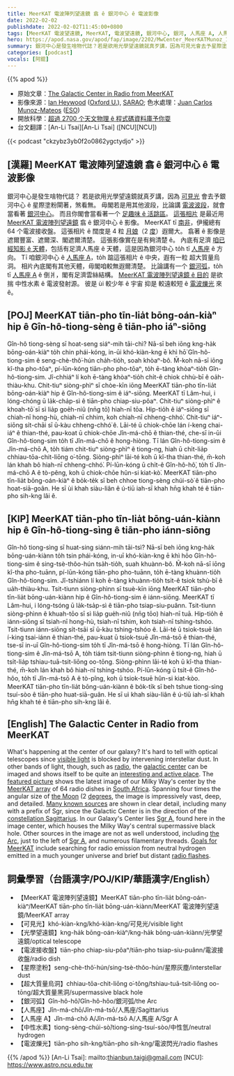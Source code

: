 ```yaml
---
title: MeerKAT 電波陣列望遠鏡 翕 ê 銀河中心 ê 電波影像
date: 2022-02-02
publishdate: 2022-02-02T11:45:00+0800
tags: [MeerKAT 電波望遠鏡, MeerKAT, 電波望遠鏡, 銀河中心, 銀河, 人馬座 A, 人馬座, 超大質量烏洞, 中性水素, 水素, 電波發射源, 電波接收盤組, 光學望遠鏡]
hero: https://apod.nasa.gov/apod/fap/image/2202/MwCenter_MeerKATMunoz_1080_annotated.jpg
summary: 銀河中心是發生啥物代誌？若是欲用光學望遠鏡就真歹講，因為可見光會去予星際塗粉閘著，煞看無。
categories: [podcast]
vocals: [阿錕]
---
```


{{% apod %}}

- 原始文章：[The Galactic Center in Radio from MeerKAT](https://apod.nasa.gov/apod/ap220202.html)
- 影像來源：[Ian Heywood](https://www.physics.ox.ac.uk/our-people/Heywood) ([Oxford U.](https://www.physics.ox.ac.uk/)), [SARAO](https://www.sarao.ac.za/); 色水處理：[Juan Carlos Munoz-Mateos](https://flickr.com/photos/astro_jcm/) ([ESO](https://www.eso.org/))
- 開放科學：[超過 2700 个天文物理 ê 程式碼資料庫予你耍](https://ascl.net/code/all)
- 台文翻譯：[An-Li Tsai][An-Li Tsai] ([NCU][NCU])

{{< podcast "ckzybz3yb0f2o0862ygctydjo" >}}

## [漢羅] MeerKAT 電波陣列望遠鏡 翕 ê 銀河中心 ê 電波影像
銀河中心是發生啥物代誌？
若是欲用光學望遠鏡就真歹講，因為 [可見光][visible light] 會去予銀河中心 ê 星際塗粉閘著，煞看無。
毋閣若是用其他波段，比論講 [電波波段][radio]，就會當看著 [銀河中心][galactic center]。
而且你閣會當看著一个 [足趣味 ê 活跳區][interesting and active place]。
[這張相片][featured picture] 是最近用 [MeerKAT 電波陣列望遠鏡][MeerKAT array] 翕 ê 銀河中心 ê 影像。
MeerKAT tī [南非][South Africa]，伊攏總有 64 个電波接收盤。
這張相片 ê 闊度是 4 粒 [月娘][the Moon]（2 [度][degrees]）遐爾大。
翕著 ê 影像是遮爾豐富、遮爾深、閣遮爾清楚。
這張影像實在是有夠清楚 ê。
內底有足濟 [咱已經知影 ê 天體][Many known sources]，包括有足濟人馬座 ê 天體，這是因為銀河中心 to̍h tī [人馬座][constellation Sagittarius] ê 方向。
Tī 咱銀河中心 ê [人馬座 A][Sgr A 1]，to̍h 踮這張相片 ê 中央，遐有一粒 超大質量烏洞。
相片內底閣有其他天體，毋閣咱較無遐爾清楚。
比論講有一个 [銀河弧][the Arc]，to̍h tī [人馬座 A][Sgr A 2] ê 倒爿，閣有足濟雲絲結構。
[MeerKAT 電波陣列望遠鏡 ê 目的][Goals for MeerKAT] 是欲揣 中性水素 ê 電波發射源。
彼是 ùi 較少年 ê 宇宙 抑是 較遠較短 ê [電波爍光][radio flashes] 來 ê。


## [POJ] MeerKAT tiān-pho tīn-lia̍t bōng-oán-kiàⁿ hip ê Gîn-hô-tiong-sèng ê tiān-pho iáⁿ-siōng
Gîn-hô tiong-sèng sī hoat-seng siáⁿ-mih tāi-chì?
Nā-sī beh iōng kng-ha̍k bōng-oán-kiàⁿ to̍h chin phái-kóng, in-ūi khó-kiàn-kng ē khì hō͘ Gîn-hô-tiong-sim ê seng-chè-thô͘-hún cha̍h-tio̍h, soah khòaⁿ-bô.
M̄-koh nā-sī iōng kî-tha pho-tōaⁿ, pí-lūn-kóng tiān-pho pho-tōaⁿ, to̍h ē-tàng khòaⁿ-tio̍h Gîn-hô-tiong-sim.
Jî-chhiáⁿ lí koh ē-tàng khòaⁿ-tio̍h chi̍t-ê chiok chhù-bī ê oa̍h-thiàu-khu.
Chit-tiuⁿ siòng-phìⁿ sī chòe-kīn iōng MeerKAT tiān-pho tīn-lia̍t bōng-oán-kiàⁿ hip ê Gîn-hô-tiong-sim ê iáⁿ-siōng.
MeerKAT tī Lâm-hui, i lóng-chóng ū la̍k-cha̍p-sì ê tiān-pho chiap-siu-pôaⁿ.
Chit-tiuⁿ siòng-phìⁿ ê khoah-tō͘ sī sì lia̍p goe̍h-niû (nn̄g tō͘) hiah-nī tōa.
Hip-tio̍h ê iáⁿ-siōng sī chiah-nī hong-hù, chiah-nī chhim, koh chiah-nī chheng-chhó͘.
Chit-tiuⁿ iáⁿ-siōng si̍t-chāi sī ū-kàu chheng-chhó͘ ê.
Lāi-té ū chiok-chōe lán í-keng chai-iáⁿ ê thian-thé, pau-koat ū chiok-chōe Jîn-má-chō ê thian-thé, che-sī in-ūi Gîn-hô-tiong-sim to̍h tī Jîn-má-chō ê hong-hiòng.
Tī lán Gîn-hô-tiong-sim ê Jîn-má-chō A, to̍h tiám chit-tiuⁿ siòng-phìⁿ ê tiong-ng, hiah ū chi̍t-lia̍p chhiau-tōa-chit-liōng o͘-tōng.
Siòng-phìⁿ lāi-té koh ū kî-tha thian-thé, m̄-koh lán khah bô hiah-nī chheng-chhó͘.
Pí-lūn-kóng ū chi̍t-ê Gîn-hô-hô͘, to̍h tī Jîn-má-chō A ê tò-pêng, koh ū chiok-chōe hûn-si kiat-kò͘.
MeerKAT tiān-pho tīn-lia̍t bōng-oán-kiàⁿ ê bo̍k-te̍k sī beh chhoe tiong-sèng chúi-sò͘ ê tiān-pho hoat-siā-goân.
He sī ùi khah siàu-liân ê ú-tiū iah-sī khah hn̄g khah té ê tiān-pho sih-kng lâi ê.

## [KIP] MeerKAT tiān-pho tīn-lia̍t bōng-uán-kiànn hip ê Gîn-hô-tiong-sìng ê tiān-pho iánn-siōng
Gîn-hô tiong-sìng sī huat-sing siánn-mih tāi-tsì?
Nā-sī beh iōng kng-ha̍k bōng-uán-kiànn to̍h tsin phái-kóng, in-uī khó-kiàn-kng ē khì hōo Gîn-hô-tiong-sim ê sing-tsè-thôo-hún tsa̍h-tio̍h, suah khuànn-bô.
M̄-koh nā-sī iōng kî-tha pho-tuānn, pí-lūn-kóng tiān-pho pho-tuānn, to̍h ē-tàng khuànn-tio̍h Gîn-hô-tiong-sim.
Jî-tshiánn lí koh ē-tàng khuànn-tio̍h tsi̍t-ê tsiok tshù-bī ê ua̍h-thiàu-khu.
Tsit-tiunn siòng-phìnn sī tsuè-kīn iōng MeerKAT tiān-pho tīn-lia̍t bōng-uán-kiànn hip ê Gîn-hô-tiong-sim ê iánn-siōng.
MeerKAT tī Lâm-hui, i lóng-tsóng ū la̍k-tsa̍p-sì ê tiān-pho tsiap-siu-puânn.
Tsit-tiunn siòng-phìnn ê khuah-tōo sī sì lia̍p gue̍h-niû (nn̄g tōo) hiah-nī tuā.
Hip-tio̍h ê iánn-siōng sī tsiah-nī hong-hù, tsiah-nī tshim, koh tsiah-nī tshing-tshóo.
Tsit-tiunn iánn-siōng si̍t-tsāi sī ū-kàu tshing-tshóo ê.
Lāi-té ū tsiok-tsuē lán í-king tsai-iánn ê thian-thé, pau-kuat ū tsiok-tsuē Jîn-má-tsō ê thian-thé, tse-sī in-uī Gîn-hô-tiong-sim to̍h tī Jîn-má-tsō ê hong-hiòng.
Tī lán Gîn-hô-tiong-sim ê Jîn-má-tsō A, to̍h tiám tsit-tiunn siòng-phìnn ê tiong-ng, hiah ū tsi̍t-lia̍p tshiau-tuā-tsit-liōng oo-tōng.
Siòng-phìnn lāi-té koh ū kî-tha thian-thé, m̄-koh lán khah bô hiah-nī tshing-tshóo.
Pí-lūn-kóng ū tsi̍t-ê Gîn-hô-hôo, to̍h tī Jîn-má-tsō A ê tò-pîng, koh ū tsiok-tsuē hûn-si kiat-kòo.
MeerKAT tiān-pho tīn-lia̍t bōng-uán-kiànn ê bo̍k-ti̍k sī beh tshue tiong-sìng tsuí-sòo ê tiān-pho huat-siā-guân.
He sī uì khah siàu-liân ê ú-tiū iah-sī khah hn̄g khah té ê tiān-pho sih-kng lâi ê.

## [English] The Galactic Center in Radio from MeerKAT
What's happening at the center of our galaxy?
It's hard to tell with optical telescopes since [visible light][visible light] is blocked by intervening interstellar dust.
In other bands of light, though, such as [radio][radio], the [galactic center][galactic center] can be imaged and shows itself to be quite an [interesting and active place][interesting and active place].
The [featured picture][featured picture] shows the latest image of our Milky Way's center by the [MeerKAT array][MeerKAT array] of 64 radio dishes in [South Africa][South Africa].
Spanning four times the angular size of [the Moon][the Moon] (2 [degrees][degrees], the image is impressively vast, deep, and detailed.
[Many known sources][Many known sources] are shown in clear detail, including many with a prefix of Sgr, since the Galactic Center is in the direction of the [constellation Sagittarius][constellation Sagittarius].
In our Galaxy's Center lies [Sgr A][Sgr A 1], found here in the image center, which houses the Milky Way's central supermassive black hole.
Other sources in the image are not as well understood, including [the Arc][the Arc], just to the left of [Sgr A][Sgr A 2], and numerous filamentary threads.
[Goals for MeerKAT][Goals for MeerKAT] include searching for radio emission from neutral hydrogen emitted in a much younger universe and brief but distant [radio flashes][radio flashes].

## 詞彙學習（台語漢字/POJ/KIP/華語漢字/English）
- 【MeerKAT 電波陣列望遠鏡】MeerKAT tiān-pho tīn-lia̍t bōng-oán-kiàⁿ/MeerKAT tiān-pho tīn-lia̍t bōng-uán-kiànn/MeerKAT 電波陣列望遠鏡/MeerKAT array
- 【可見光】khó-kiàn-kng/khó-kiàn-kng/可見光/visible light
- 【光學望遠鏡】kng-ha̍k bōng-oán-kiàⁿ/kng-ha̍k bōng-uán-kiànn/光學望遠鏡/optical telescope
- 【電波接收盤】tiān-pho chiap-siu-pôaⁿ/tiān-pho tsiap-siu-puânn/電波接收盤/radio dish
- 【星際塗粉】seng-chè-thô͘-hún/sing-tsè-thôo-hún/星際灰塵/interstellar dust
- 【超大質量烏洞】chhiau-tōa-chit-liōng o͘-tōng/tshiau-tuā-tsit-liōng oo-tōng/超大質量黑洞/supermassive black hole
- 【銀河弧】Gîn-hô-hô͘/Gîn-hô-hôo/銀河弧/the Arc
- 【人馬座】Jîn-má-chō/Jîn-má-tsō/人馬座/Sagittarius
- 【人馬座 A】Jîn-má-chō A/Jîn-má-tsō A/人馬座 A/Sgr A
- 【中性水素】tiong-sèng-chúi-sò͘/tiong-sìng-tsuí-sòo/中性氫/neutral hydrogen
- 【電波爍光】tiān-pho sih-kng/tiān-pho sih-kng/電波閃光/radio flashes



{{% /apod %}}
[An-Li Tsai]: mailto:thianbun.taigi@gmail.com
[NCU]: https://www.astro.ncu.edu.tw

[copyright]: https://apod.nasa.gov/apod/fap/lib/about_apod.html#srapply

[visible light]:https://science.nasa.gov/ems/09_visiblelight
[radio]:https://science.nasa.gov/ems/05_radiowaves
[galactic center]:https://apod.nasa.gov/apod/ap180729.html
[interesting and active place]:https://www.sarao.ac.za/media-releases/new-meerkat-radio-image-reveals-complex-heart-of-the-milky-way/
[featured picture]:https://flickr.com/photos/astro_jcm/51847931721/
[MeerKAT array]:https://www.sarao.ac.za/gallery/meerkat/
[South Africa]:https://en.wikipedia.org/wiki/South_Africa
[the Moon]:https://solarsystem.nasa.gov/moons/earths-moon/overview/
[degrees]:https://www.mathsisfun.com/geometry/degrees.html
[Many known sources]:https://apod.nasa.gov/apod/ap020803.html
[constellation Sagittarius]:https://en.wikipedia.org/wiki/Sagittarius_(constellation)
[Sgr A 1]:https://en.wikipedia.org/wiki/Sagittarius_A
[the Arc]:https://apod.nasa.gov/apod/ap020521.html
[Sgr A 2]:https://apod.nasa.gov/apod/ap180122.html
[Goals for MeerKAT]:https://www.sarao.ac.za/large-survey-projects/
[radio flashes]:http://astronomy.swin.edu.au/cosmos/F/Fast+Radio+Bursts
